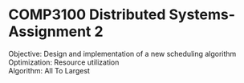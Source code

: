
# COMP3100 Distributed Systems- Assignment 2
Objective: Design and implementation of a new scheduling algorithm  
Optimization: Resource utilization  
Algorithm: All To Largest  

